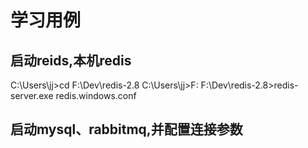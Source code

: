 # 学习用例
## 启动reids,本机redis
C:\Users\jj>cd F:\Dev\redis-2.8
C:\Users\jj>F:
F:\Dev\redis-2.8>redis-server.exe redis.windows.conf
## 启动mysql、rabbitmq,并配置连接参数
